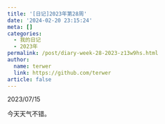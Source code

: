 ```yaml
---
title: '[日记]2023年第28周'
date: '2024-02-20 23:15:24'
meta: []
categories:
  - 我的日记
  - 2023年
permalink: /post/diary-week-28-2023-z13w9hs.html
author:
  name: terwer
  link: https://github.com/terwer
article: false
---
```



<!-- more -->




2023/07/15

今天天气不错。

‍
